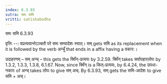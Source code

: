 ```yaml
---
index: 6.3.93
sutra: समः समि
vritti: satishabodha
---
```



 समः समि 6.3.93 


वृत्तिः --: वप्रत्ययान्तेऽञ्चतौ परे समः सम्यादेशः स्यात्। सम् gets समि as its replacement when it is followed by the verb अन्चुँ that ends in a affix having a वकार:। 


उदाहरणम् – सम् अन्च् – this gets the क्विँन्-प्रत्ययः by 3.2.59. क्विँन् takes सर्वापहारलोपः by 1.3.2, 1.3.3, 1.3.8, 6.1.67. Now, since क्विँन् is a कित्-प्रत्ययः, by 6.4.24, the उपधा-नकारः of अन्च् takes लोपः to give सम् अच्. By 6.3.93, सम् gets the समि-आदेशः to give समि + अच्। 


